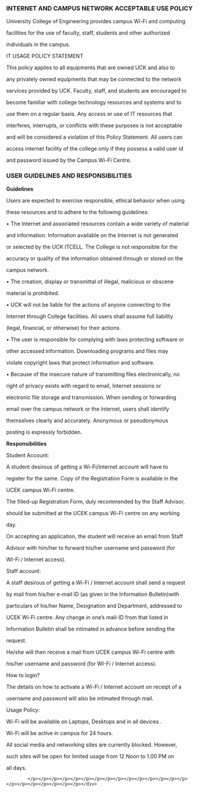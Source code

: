 <p><h3>INTERNET AND CAMPUS NETWORK ACCEPTABLE USE POLICY</h3>
<p>University College of Engineering provides campus Wi-Fi and computing

facilities for the use of faculty, staff, students and other authorized

individuals in the campus.

<p>IT USAGE POLICY STATEMENT

<p>This policy applies to all equipments that are owned UCK and also to

any privately owned equipments that may be connected to the network

services provided by UCK. Faculty, staff, and students are encouraged to

become familiar with college technology resources and systems and to

use them on a regular basis. Any access or use of IT resources that

interferes, interrupts, or conflicts with these purposes is not acceptable

and will be considered a violation of this Policy Statement. All users can

access internet facility of the college only if they possess a valid user id

and password issued by the Campus Wi-Fi Centre.

<h3>USER GUIDELINES AND RESPONSIBILITIES</h3>
<p><strong>Guidelines</strong></p>
<p>Users are expected to exercise responsible, ethical behavior when using

these resources and to adhere to the following guidelines:

<p>• The Internet and associated resources contain a wide variety of material

and information. Information available on the Internet is not generated

or selected by the UCK ITCELL. The College is not responsible for the

accuracy or quality of the information obtained through or stored on the

campus network.

<p>• The creation, display or transmittal of illegal, malicious or obscene

material is prohibited.

<p>• UCK will not be liable for the actions of anyone connecting to the

Internet through College facilities. All users shall assume full liability

(legal, financial, or otherwise) for their actions.

<p>• The user is responsible for complying with laws protecting software or

other accessed information. Downloading programs and files may

violate copyright laws that protect information and software.

<p>• Because of the insecure nature of transmitting files electronically, no

right of privacy exists with regard to email, Internet sessions or

electronic file storage and transmission. When sending or forwarding

email over the campus network or the Internet, users shall identify

themselves clearly and accurately. Anonymous or pseudonymous

posting is expressly forbidden.

<p><strong>Responsibilities</strong></p>
<p>Student Account:</p>
<p>A student desirous of getting a Wi-Fi/Internet account will have to

register for the same. Copy of the Registration Form is available in the

UCEK campus Wi-Fi centre.

<p>The filled-up Registration Form, duly recommended by the Staff Advisor,

should be submitted at the UCEK campus Wi-Fi centre on any working

day.

<p>On accepting an application, the student will receive an email from Staff

Advisor with him/her to forward his/her username and password (for

WI-Fi / Internet access).

<p>Staff account:

<p>A staff desirous of getting a Wi-Fi / Internet account shall send a request

by mail from his/her e-mail ID (as given in the Information Bulletin)with

particulars of his/her Name, Designation and Department, addressed to

UCEK Wi-Fi centre. Any change in one’s mail-ID from that listed in

Information Bulletin shall be intimated in advance before sending the

request.

<p>He/she will then receive a mail from UCEK campus Wi-Fi centre with

his/her username and password (for WI-Fi / Internet access).

<p>How to login?

<p>The details on how to activate a Wi-Fi / Internet account on receipt of a

username and password will also be intimated through mail.

<p>Usage Policy:

<p>Wi-Fi will be available on Laptops, Desktops and in all devices .

<p>Wi-Fi will be active in campus for 24 hours.

<p>All social media and networking sites are currently blocked. However,

such sites will be open for limited usage from 12 Noon to 1.00 PM on

all days.



  



			  

			     

			 



   

   

   

   

   

 

  



			</p></p></p></p></p></p></p></p></p></p></p></p></p></p></p></p></p></p></p></p></p></p></div>